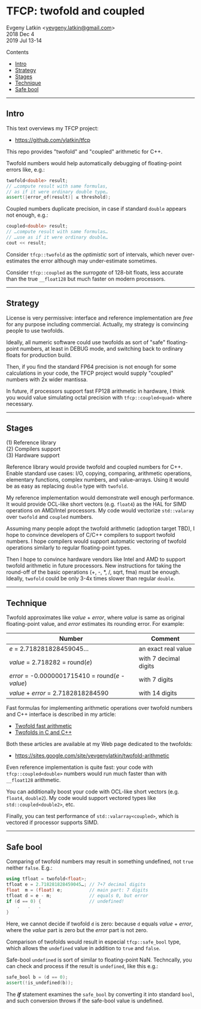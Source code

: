 # TFCP: twofold and coupled

Evgeny Latkin <<yevgeny.latkin@gmail.com>>  
2018 Dec 4  
2019 Jul 13-14  

Contents
* [Intro](#Intro)
* [Strategy](#Strategy)
* [Stages](#Stages)
* [Technique](#Technique)
* [Safe bool](#Safe-bool)

---

## Intro

This text overviews my TFCP project:  
* https://github.com/ylatkin/tfcp

This repo provides "twofold" and "coupled" arithmetic for C++.

Twofold numbers would help automatically debugging of floating-point errors like, e.g.:
```c++
twofold<double> result;
// …compute result with same formulas,
// as if it were ordinary double type…
assert(|error_of(result)| ≤ threshold);
```

Coupled numbers duplicate precision, in case if standard `double` appears not enough, e.g.:
```c++
coupled<double> result;
// …compute result with same formulas…
// …use as if it were ordinary double…
cout << result;
```

Consider `tfcp::twofold` as the _optimistic_ sort of intervals, which never over-estimates the error although may under-estimate sometimes.

Consider `tfcp::coupled` as the _surrogate_ of 128-bit floats, less accurate than the true `__float128` but much faster on modern processors.

---

## Strategy

License is very permissive: interface and reference implementation are _free_ for any purpose including commercial. 
Actually, my strategy is convincing people to use twofolds.

Ideally, all numeric software could use twofolds as sort of "safe" floating-point numbers, at least in DEBUG mode, and switching back to ordinary floats for production build.

Then, if you find the standard FP64 precision is not enough for some calculations in your code, the TFCP project would supply "coupled" numbers with 2x wider mantissa.

In future, if processors support fast FP128 arithmetic in hardware, I think you would value simulating octal precision with `tfcp::coupled<quad>` where necessary.

---

## Stages

(1) Reference library  
(2) Compilers support  
(3) Hardware support  

Reference library would provide twofold and coupled numbers for C++.
Enable standard use cases: I/O, copying, comparing, arithmetic operations, elementary functions, complex numbers, and value-arrays.
Using it would be as easy as replacing `double` type with `twofold`.

My reference implementation would demonstrate well enough performance.
It would provide OCL-like short vectors (e.g. `float4`) as the HAL for SIMD operations on AMD/Intel processors.
My code would vectorize `std::valaray` over `twofold` and `coupled` numbers.

Assuming many people adopt the twofold arithmetic (adoption target TBD), I hope to convince developers of C/C++ compilers to support twofold numbers.
I hope compilers would support automatic vectoring of twofold operations similarly to regular floating-point types.

Then I hope to convince hardware vendors like Intel and AMD to support twofold arithmetic in future processors.
New instructions for taking the round-off of the basic operations (+, -, *, /, sqrt, fma) must be enough.
Ideally, `twofold` could be only 3-4x times slower than regular `double`.

---

## Technique

Twofold approximates like _value_ + _error_, where _value_ is same as original floating-point value, and _error_ estimates its rounding error.
For example:

Number                                            | Comment
--------------------------------------------------|--------------------  
_e_ = 2.718281828459045…                          | an exact real value  
_value_ = 2.718282 = round(_e_)                   | with 7 decimal digits  
_error_ = -0.0000001715410 = round(_e_ - _value_) | with 7 digits  
_value_ + _error_ = 2.7182818284590               | with 14 digits  

Fast formulas for implementing arithmetic operations over twofold numbers and C++ interface is described in my article:  

* [Twofold fast arithmetic](https://sites.google.com/site/yevgenylatkin/twofold-arithmetic/twofold-fast-arithmetic)
* [Twofolds in C and C++](https://sites.google.com/site/yevgenylatkin/twofold-arithmetic/twofolds-in-c-and-c)

Both these articles are available at my Web page dedicated to the twofolds:

* https://sites.google.com/site/yevgenylatkin/twofold-arithmetic

Even reference implementation is quite fast: your code with `tfcp::coupled<double>` numbers would run much faster than with `__float128` arithmetic.

You can additionally boost your code with OCL-like short vectors (e.g. `float4`, `double2`). My code would support vectored types like `std::coupled<double2>`, etc.

Finally, you can test performance of `std::valarray<coupled>`, which is vectored if processor supports SIMD.

---

## Safe bool

Comparing of twofold numbers may result in something undefined, not `true` neither `false`. E.g.:
```c++
using tfloat = twofold<float>;
tfloat e = 2.718281828459045…; // 7+7 decimal digits
float  m = (float) e;          // main part: 7 digits
tfloat d = e - m;              // equals 0, but error
if (d == 0) {                  // undefined!
    .   .   .
}
```

Here, we cannot decide if twofold `d` is zero: because `d` equals _value_ + _error_, where the _value_ part is zero but the _error_ part is not zero.

Comparison of twofolds would result in especial `tfcp::safe_bool` type, which allows the `undefined` value in addition to `true` and `false`.

Safe-bool `undefined` is sort of similar to floating-point NaN.
Techncally, you can check and process if the result is `undefined`, like this e.g.:
```c++
safe_bool b = (d == 0);
assert(!is_undefined(b));
```

The **_if_** statement examines the `safe_bool` by converting it into standard `bool`, and such conversion throws if the safe-bool value is undefined.

